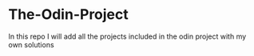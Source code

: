 # The-Odin-Project
In this repo I will add all the projects included in the odin project with my own solutions
